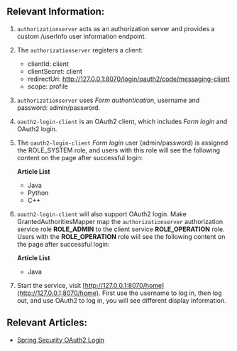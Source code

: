 ## Relevant Information:

1. `authorizationserver` acts as an authorization server and provides a custom /userInfo user information endpoint.

2. The `authorizationserver` registers a client:
    - clientId: client
    - clientSecret: client
    - redirectUri: http://127.0.0.1:8070/login/oauth2/code/messaging-client
    - scope: profile

3. `authorizationserver` uses *Form authentication*, username and password: admin/password.

4. `oauth2-login-client` is an OAuth2 client, which includes *Form login* and OAuth2 login.
 
5. The `oauth2-login-client` *Form* *login* user (admin/password) is assigned the ROLE_SYSTEM role, and users with this
   role will see the following content on the page after successful login:

   **Article List**
   
   - Java
   - Python
   - C++

6. `oauth2-login-client` will also support OAuth2 login. Make GrantedAuthoritiesMapper map the `authorizationserver`
   authorization service role **ROLE_ADMIN** to the client service **ROLE_OPERATION** role. Users with the 
   **ROLE_OPERATION** role will see the following content on the page after successful login:

   **Article List**
   
   - Java


7. Start the service, visit [http://127.0.0.1:8070/home](http://127.0.0.1:8070/home). First use the username to log in,
   then log out, and use OAuth2 to log in, you will see different display information.

## Relevant Articles:

- [Spring Security OAuth2 Login](https://relive27.github.io/blog/oauth2-login)
